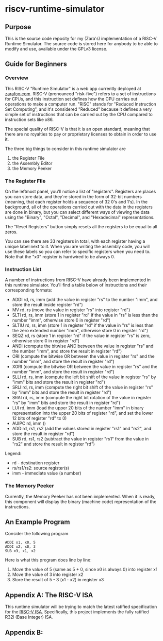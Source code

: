 # riscv-runtime-simulator
## Purpose
This is the source code reposity for my (Zara's) implementation of a RISC-V Runtime Simulator. The source code is stored here for anybody to be able to modify and use, available under the GPLv3 license.

## Guide for Beginners
### Overview
This RISC-V "Runtime Simulator" is a web app currently deployed at [zarafoo.com](https://zarafoo.com/). RISC-V (pronounced "risk-five") refers to a set of instructions for CPUs, and this instruction set defines how the CPU carries out operations to make a computer run. "RISC" stands for "Reduced Instruction Set Computing", and it's considered "Reduced" because it defines a very simple set of instructions that can be carried out by the CPU compared to instruction sets like x86.

The special quality of RISC-V is that it is an open standard, meaning that there are no royalties to pay or proprietary licenses to obtain in order to use it.

The three big things to consider in this runtime simulator are
1. the Register File
2. the Assembly Editor
3. the Memory Peeker

### The Register File
On the leftmost panel, you'll notice a list of "registers". Registers are places you can store data, and they're stored in the form of 32-bit numbers (meaning, that each register holds a sequence of 32 0's and 1's). In the background, all of the operations carried out with the data in the registers are done in binary, but you can select different ways of viewing the data using the "Binary", "Octal", "Decimal", and "Hexadecimal" representations.

The "Reset Registers" button simply resets all the registers to be equal to all zeros.

You can see there are 33 registers in total, with each register having a unique label next to it. When you are writing the assembly code, you will use these labels so you can refer to specific registers when you need to. Note that the "x0" register is hardwired to be always 0.

### Instruction List
A number of instructions from RISC-V have already been implemented in this runtime simulator. You'll find a table below of instructions and their corresponding formats:
- ADDI rd, rs, imm (add the value in register "rs" to the number "imm", and store the result inside register "rd")
- MV rd, rs (move the value in register "rs" into register "rd")
- SLTI rd, rs, imm (store 1 in register "rd" if the value in "rs" is less than the number "imm", otherwise store 0 in register "rd")
- SLTIU rd, rs, imm (store 1 in register "rd" if the value in "rs" is less than the zero extended number "imm", otherwise store 0 in register "rd")
- SEQZ rd, rs (store 1 in register "rd" if the value in register "rs" is zero, otherwise store 0 in register "rd")
- ANDI (compute the bitwise AND between the value in register "rs" and the number "imm", and store the result in register "rd")
- ORI (compute the bitwise OR between the value in register "rs" and the number "imm", and store the result in register "rd")
- XORI (compute the bitwise OR between the value in register "rs" and the number "imm", and store the result in register "rd")
- SLLI rd, rs, imm (compute the left bit shift of the value in register "rs" by "imm" bits and store the result in register "rd")
- SRLI rd, rs, imm (compute the right bit shift of the value in register "rs" by "imm" bits and store the result in register "rd")
- SRAI rd, rs, imm (compute the right bit rotation of the value in register "rs" by "imm" bits and store the result in register "rd")
- LUI rd, imm (load the upper 20 bits of the number "imm" in binary representation into the upper 20 bits of register "rd", and set the lower 12 bits of register "rd" to 0)
- AUIPC rd, imm ()
- ADD rd, rs1, rs2 (add the values stored in register "rs1" and "rs2", and store the result in register "rd")
- SUB rd, rs1, rs2 (subtract the value in register "rs1" from the value in "rs2" and store the result in register "rd")

Legend:
- rd - destination register
- rs/rs1/rs2: source register(s)
- imm - immediate value (a number)

### The Memory Peeker
Currently, the Memory Peeker has not been implemented. When it is ready, this component will display the binary (machine code) representation of the instructions. 

## An Example Program
Consider the following program
```
ADDI x1, x0, 5
ADDI x2, x0, 3
SUB x3, x1, x2
```
Here is what this program does line by line:
1. Move the value of 5 (same as 5 + 0, since x0 is always 0) into register x1
2. Move the value of 3 into register x2
3. Store the result of 5 - 3 (x1 - x2) in register x3

## Appendix A: The RISC-V ISA
This runtime simulator will be trying to match the latest ratified specification for the [RISC-V ISA](https://lf-riscv.atlassian.net/wiki/spaces/HOME/pages/16154769/RISC-V+Technical+Specifications). Specifically, this project implements the fully ratified R32I (Base Integer) ISA.

## Appendix B: 
